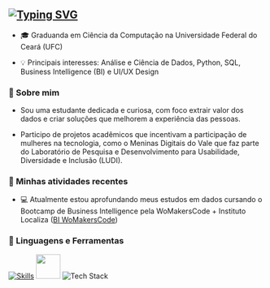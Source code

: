 <a href="https://git.io/typing-svg"><img src="https://readme-typing-svg.demolab.com?font=Bitcount+Grid+Single&pause=1000&color=932CF7&width=435&lines=ol%C3%A1%2C+eu+sou+a+aline+%3A)" alt="Typing SVG" /></a>
---

- 🎓 Graduanda em Ciência da Computação na Universidade Federal do Ceará (UFC)

- 💡 Principais interesses: Análise e Ciência de Dados, Python, SQL, Business Intelligence (BI) e UI/UX Design

### 📌 Sobre mim
- Sou uma estudante dedicada e curiosa, com foco extrair valor dos dados e criar soluções que melhorem a experiência das pessoas.

- Participo de projetos acadêmicos que incentivam a participação de mulheres na tecnologia, como o Meninas Digitais do Vale que faz parte do Laboratório de Pesquisa e Desenvolvimento para Usabilidade, Diversidade e Inclusão (LUDI). 

### 📌 Minhas atividades recentes
- 💻 Atualmente estou aprofundando meus estudos em dados cursando o Bootcamp de Business Intelligence pela WoMakersCode + Instituto Localiza ([BI WoMakersCode](https://womakerscode.org/bi-instituto-localiza/))  


### 🤖 Linguagens e Ferramentas

[![Skills](https://skillicons.dev/icons?i=python,mysql,postgres,html,css,git,figma,github,vscode)](https://skillicons.dev) <img src="https://cdn.jsdelivr.net/gh/devicons/devicon@latest/icons/jupyter/jupyter-original-wordmark.svg" width="48" height="48" /> ![Tech Stack](https://skillicons.dev/icons?i=sqlite&theme=light&perline=15) 

<!-- 
### 📊 Estatísticas
![GitHub Stats](https://github-readme-stats.vercel.app/api?username=alinelimx&show_icons=true&theme=dark)
![Top Langs](https://github-readme-stats.vercel.app/api/top-langs/?username=alinelimx&layout=compact&theme=dark)



